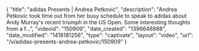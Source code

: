 {
    "title": "adidas Presents | Andrea Petkovic",
    "description": "Andrea Petkovic took time out from her busy schedule to speak to adidas about Andy Murray's recent triumph in the US Open. Some interesting thoughts from a f...",
    "videoid": "150909",
    "date_created": "1396646888",
    "date_modified": "1418181256",
    "type": "captivate",
    "layout": "video",
    "url": "\/v\/adidas-presents-andrea-petkovic\/150909"
}